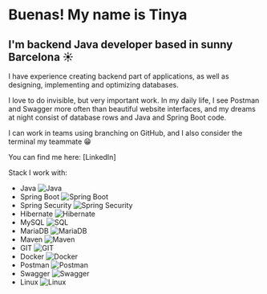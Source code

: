 # Buenas! My name is Tinya
## I'm backend Java developer based in sunny Barcelona ☀️

I have experience creating backend part of applications, as well as designing, implementing and optimizing databases. 

I love to do invisible, but very important work. In my daily life, I see Postman and Swagger more often than beautiful website interfaces, and my dreams at night consist of database rows and Java and Spring Boot code. 

I can work in teams using branching on GitHub, and I also consider the terminal my teammate 😁

You can find me here:
[LinkedIn]

Stack I work with:
- Java ![Java](https://drive.google.com/file/d/16nRBdDvJTVd2oV6XrOQ6zlzMZGgMLUHr/view?usp=sharing)
- Spring Boot ![Spring Boot](https://drive.google.com/file/d/1MS-53BZg2rUqtt1oBHzTA_q_Rv_OzBIT/view?usp=sharing)
- Spring Security ![Spring Security](https://drive.google.com/file/d/13XnhYcqMPr4PVbLfxbvqk3KKmhCiZqxb/view?usp=sharing)
- Hibernate ![Hibernate](https://drive.google.com/file/d/1QPVGzBWRPdV4O9fzYrw5jkcyMy3CUIER/view?usp=sharing)
- MySQL ![SQL](https://drive.google.com/file/d/1kVcdSkW7jrhtuQmGdqIZT58svVO27Cq9/view?usp=sharing)
- MariaDB ![MariaDB](https://drive.google.com/file/d/1QEJzi5Uf7d2NgudPqk0HyF-9VXaUBpKs/view?usp=sharing)
- Maven ![Maven](https://drive.google.com/file/d/1qPR0kWMfSByFvRPFCV_eAoWv1nGWSAFe/view?usp=sharing)
- GIT ![GIT](https://drive.google.com/file/d/10u5vcH2RY7UT7i_7IqMquTzwk4TXB_WQ/view?usp=sharing)
- Docker ![Docker](https://drive.google.com/file/d/1n1_HrNxiCmW02SXO3A9wpPBnMrhx2vSe/view?usp=sharing)
- Postman ![Postman](https://drive.google.com/file/d/1vyU9Q_-qHflp4V_ZvvXg5XYe1iEMTMCB/view?usp=sharing)
- Swagger ![Swagger](https://drive.google.com/file/d/1uvOyb6I2cSwFmVrNs-BFxwupMNKqiWHG/view?usp=sharing)
- Linux ![Linux](https://drive.google.com/file/d/1Rbk-noT3n5RrVHaJ4wfD8g7ivzHCOVbC/view?usp=sharing)


